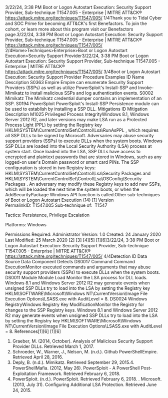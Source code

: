 3/22/24, 3:38 PM Boot or Logon Autostart Execution: Security Support Provider, Sub-technique T1547.005 - Enterprise | MITRE ATT&CK®
https://attack.mitre.org/techniques/T1547/005/ 1/4Thank you to Tidal Cyber and SOC Prime for becoming ATT&CK's ﬁrst Benefactors. To join the cohort, or learn more about this program visit our
Benefactors page.3/22/24, 3:38 PM Boot or Logon Autostart Execution: Security Support Provider, Sub-technique T1547.005 - Enterprise | MITRE ATT&CK®
https://attack.mitre.org/techniques/T1547/005/ 2/4Home>Techniques>Enterprise>Boot or Logon Autostart Execution>Security Support Provider3/22/24, 3:38 PM Boot or Logon Autostart Execution: Security Support Provider, Sub-technique T1547.005 - Enterprise | MITRE ATT&CK®
https://attack.mitre.org/techniques/T1547/005/ 3/4Boot or Logon Autostart Execution: Security Support
Provider
Procedure Examples
ID Name Description
S0363 Empire Empire can enumerate Security Support Providers (SSPs) as well as utilize PowerSploit's Install-SSP and
Invoke-Mimikatz to install malicious SSPs and log authentication events.
S0002 Mimikatz The Mimikatz credential dumper contains an implementation of an SSP.
S0194 PowerSploit PowerSploit's Install-SSP Persistence module can be used to establish by installing a SSP DLL.
Mitigations
ID Mitigation Description
M1025 Privileged
Process
IntegrityWindows 8.1, Windows Server 2012 R2, and later versions may make LSA run as a Protected Process
Light (PPL) by setting the Registry key HKLM\SYSTEM\CurrentControlSet\Control\Lsa\RunAsPPL ,
which requires all SSP DLLs to be signed by Microsoft. Adversaries may abuse security support providers (SSPs) to execute DLLs when the system boots. Windows SSP DLLs are loaded into the
Local Security Authority (LSA) process at system start. Once loaded into the LSA, SSP DLLs have access to encrypted and plaintext
passwords that are stored in Windows, such as any logged-on user's Domain password or smart card PINs.
The SSP conﬁguration is stored in two Registry keys: HKLM\SYSTEM\CurrentControlSet\Control\Lsa\Security Packages and
HKLM\SYSTEM\CurrentControlSet\Control\Lsa\OSConfig\Security Packages . An adversary may modify these Registry keys to add new
SSPs, which will be loaded the next time the system boots, or when the AddSecurityPackage Windows API function is called.Other sub-techniques of Boot or Logon Autostart Execution (14)
[1]
Version PermalinkID: T1547.005
Sub-technique of:  T1547

Tactics: Persistence, Privilege Escalation

Platforms: Windows

Permissions Required: Administrator
Version: 1.0
Created: 24 January 2020
Last Modiﬁed: 25 March 2020
[2]
[3]
[4][5]
[1][6]3/22/24, 3:38 PM Boot or Logon Autostart Execution: Security Support Provider, Sub-technique T1547.005 - Enterprise | MITRE ATT&CK®
https://attack.mitre.org/techniques/T1547/005/ 4/4Detection
ID Data Source Data Component Detects
DS0017 Command Command
ExecutionMonitor executed commands and arguments that may abuse security support
providers (SSPs) to execute DLLs when the system boots.
DS0011 Module Module Load Monitor the LSA process for DLL loads. Windows 8.1 and Windows Server 2012 R2
may generate events when unsigned SSP DLLs try to load into the LSA by setting
the Registry key HKLM\SOFTWARE\Microsoft\Windows NT\CurrentVersion\Image
File Execution Options\LSASS.exe with AuditLevel = 8. 
DS0024 Windows RegistryWindows Registry
Key ModiﬁcationMonitor the Registry for changes to the SSP Registry keys. Windows 8.1 and
Windows Server 2012 R2 may generate events when unsigned SSP DLLs try to
load into the LSA by setting the Registry key HKLM\SOFTWARE\Microsoft\Windows
NT\CurrentVersion\Image File Execution Options\LSASS.exe with
AuditLevel = 8. 
References[1][6]
[1][6]
1. Graeber, M. (2014, October). Analysis of Malicious Security
Support Provider DLLs. Retrieved March 1, 2017.
2. Schroeder, W., Warner, J., Nelson, M. (n.d.). Github
PowerShellEmpire. Retrieved April 28, 2016.
3. Deply, B. (n.d.). Mimikatz. Retrieved September 29, 2015.4. PowerShellMaﬁa. (2012, May 26). PowerSploit - A PowerShell
Post-Exploitation Framework. Retrieved February 6, 2018.
5. PowerSploit. (n.d.). PowerSploit. Retrieved February 6, 2018.
. Microsoft. (2013, July 31). Conﬁguring Additional LSA
Protection. Retrieved June 24, 2015.